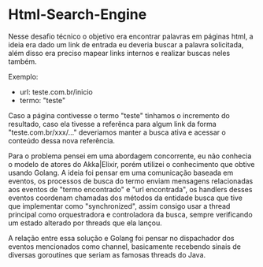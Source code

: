 # Html-Search-Engine
Nesse desafio técnico o objetivo era encontrar palavras em páginas html, a ideia era dado um link de entrada eu deveria buscar a palavra solicitada,
além disso era preciso mapear links internos e realizar buscas neles também. 

Exemplo:

* url: teste.com.br/inicio
* termo: "teste"

Caso a página contivesse o termo "teste" tinhamos o incremento do resultado, caso ela tivesse a referênca para algum link da forma "teste.com.br/xxx/..."
deveriamos manter a busca ativa e acessar o conteúdo dessa nova referência.

Para o problema pensei em uma abordagem concorrente, eu não conhecia o modelo de atores do Akka|Elixir, porém utilizei o conhecimento que obtive usando Golang.
A ideia foi pensar em uma comunicação baseada em eventos, os processos de busca do termo enviam mensagens relacionadas aos eventos de "termo encontrado" e 
"url encontrada", os handlers desses eventos coordenam chamadas dos métodos da entidade busca que tive que implementar como "synchronized", assim consigo 
usar a thread principal como orquestradora e controladora da busca, sempre verificando um estado alterado por threads que ela lançou.  


A relação entre essa solução e Golang foi pensar no dispachador dos eventos mencionados como channel, 
basicamente recebendo sinais de diversas goroutines que seriam as famosas threads do Java.

